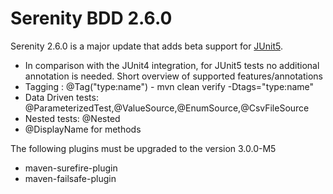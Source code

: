 # Serenity BDD 2.6.0
Serenity 2.6.0 is a major update that adds beta support for [JUnit5](https://junit.org/junit5/).  
 - In comparison with the JUnit4 integration, for JUnit5 tests no additional annotation is needed. 
 Short overview of supported features/annotations  
 - Tagging :  @Tag("type:name") - mvn clean verify -Dtags="type:name"  
 - Data Driven tests: @ParameterizedTest,@ValueSource,@EnumSource,@CsvFileSource 
 - Nested tests: @Nested 
 - @DisplayName for methods
 
 The following plugins must be upgraded to the version 3.0.0-M5  
  - maven-surefire-plugin
  - maven-failsafe-plugin